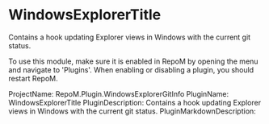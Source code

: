 # WindowsExplorerTitle

Contains a hook updating Explorer views in Windows with the current git status.

To use this module, make sure it is enabled in RepoM by opening the menu and navigate to 'Plugins'. When enabling or disabling a plugin, you should restart RepoM.

ProjectName: RepoM.Plugin.WindowsExplorerGitInfo
PluginName: WindowsExplorerTitle
PluginDescription: Contains a hook updating Explorer views in Windows with the current git status.
PluginMarkdownDescription: 
